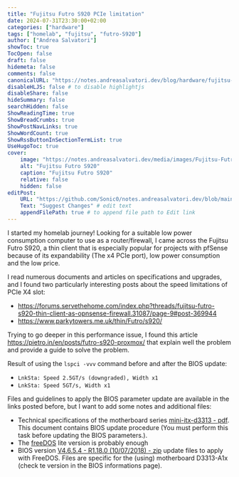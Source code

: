 ```yaml
---
title: "Fujitsu Futro S920 PCIe limitation"
date: 2024-07-31T23:30:00+02:00
categories: ["hardware"]
tags: ["homelab", "fujitsu", "futro-S920"]
author: ["Andrea Salvatori"]
showToc: true
TocOpen: false
draft: false
hidemeta: false
comments: false
canonicalURL: "https://notes.andreasalvatori.dev/blog/hardware/fujitsu-futro-s920-pcie/"
disableHLJS: false # to disable highlightjs
disableShare: false
hideSummary: false
searchHidden: false
ShowReadingTime: true
ShowBreadCrumbs: true
ShowPostNavLinks: true
ShowWordCount: true
ShowRssButtonInSectionTermList: true
UseHugoToc: true
cover:
    image: "https://notes.andreasalvatori.dev/media/images/Fujitsu-Futro-S920.jpg"
    alt: "Fujitsu Futro S920"
    caption: "Fujitsu Futro S920"
    relative: false
    hidden: false
editPost:
    URL: "https://github.com/Sonic0/notes.andreasalvatori.dev/blob/main/content"
    Text: "Suggest Changes" # edit text
    appendFilePath: true # to append file path to Edit link
---
```


I started my homelab journey! Looking for a suitable low power consumption computer to use as a router/firewall, I came across the Fujitsu Futro S920, a thin client that is especially popular for projects with pfSense because of its expandability (The x4 PCIe port), low power consumption and the low price.

I read numerous documents and articles on specifications and upgrades, and I found two particularly interesting posts about the speed limitations of PCIe X4 slot:
- https://forums.servethehome.com/index.php?threads/fujitsu-futro-s920-thin-client-as-opnsense-firewall.31087/page-9#post-369944
- https://www.parkytowers.me.uk/thin/Futro/s920/

Trying to go deeper in this performance issue, I found this article https://pietro.in/en/posts/futro-s920-proxmox/ that explain well the problem and provide a guide to solve the problem.

Result of using the `lspci -vvv` command before and after the BIOS update:
- `LnkSta: Speed 2.5GT/s (downgraded), Width x1`
- `LnkSta: Speed 5GT/s, Width x1`

Files and guidelines to apply the BIOS parameter update are available in the links posted before, but I want to add some notes and additional files:
- Technical specifications of the motherboard series [mini-itx-d3313 - pdf](/media/documents/v14-mini-itx-d3313-s4-s5-s6-12-2015.pdf). This document contains BIOS update procedure (You must perform this task before updating the BIOS parameters.).
- The [freeDOS](https://www.freedos.org/download/) lite version is probably enough
- BIOS version [V4.6.5.4 - R1.18.0 (10/07/2018) - zip](/media/documents/DOS_BIOS_UPDATE_D3313A1x_V4654R1180.pdf) update files to apply with FreeDOS. Files are specific for the (using) motherboard D3313-A1x (check te version in the BIOS informations page).